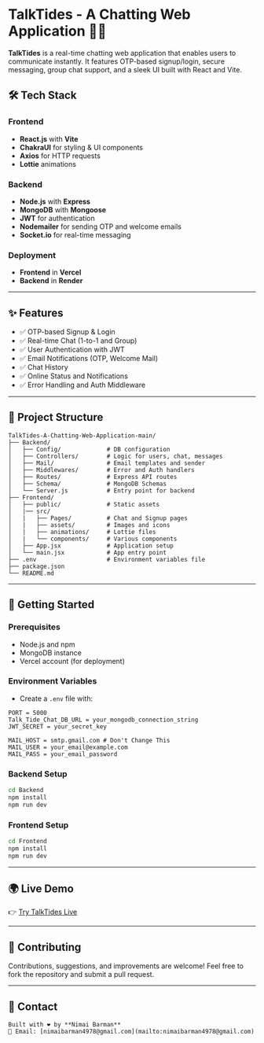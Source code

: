 # TalkTides - A Chatting Web Application 🌊💬

**TalkTides** is a real-time chatting web application that enables users to communicate instantly. It features OTP-based signup/login, secure messaging, group chat support, and a sleek UI built with React and Vite.

## 🛠 Tech Stack

### Frontend
- **React.js** with **Vite**
- **ChakraUI** for styling & UI components
- **Axios** for HTTP requests
- **Lottie** animations

### Backend
- **Node.js** with **Express**
- **MongoDB** with **Mongoose**
- **JWT** for authentication
- **Nodemailer** for sending OTP and welcome emails
- **Socket.io** for real-time messaging

### Deployment
- **Frontend** in **Vercel**
- **Backend** in **Render**

---

## ✨ Features

- ✅ OTP-based Signup & Login
- ✅ Real-time Chat (1-to-1 and Group)
- ✅ User Authentication with JWT
- ✅ Email Notifications (OTP, Welcome Mail)
- ✅ Chat History
- ✅ Online Status and Notifications
- ✅ Error Handling and Auth Middleware

---

## 📁 Project Structure
```
TalkTides-A-Chatting-Web-Application-main/
├── Backend/
│   ├── Config/             # DB configuration
│   ├── Controllers/        # Logic for users, chat, messages
│   ├── Mail/               # Email templates and sender
│   ├── Middlewares/        # Error and Auth handlers
│   ├── Routes/             # Express API routes
│   ├── Schema/             # MongoDB Schemas
│   └── Server.js           # Entry point for backend
├── Frontend/
│   ├── public/             # Static assets
│   |── src/
│   |   ├── Pages/          # Chat and Signup pages
│   |   ├── assets/         # Images and icons
│   |   ├── animations/     # Lottie files
│   |   └── components/     # Various components
│   ├── App.jsx             # Application setup
│   └── main.jsx            # App entry point
├── .env                    # Environment variables file
├── package.json
└── README.md
```
---

## 🚀 Getting Started

### Prerequisites
- Node.js and npm
- MongoDB instance
- Vercel account (for deployment)


### Environment Variables
- Create a `.env` file with:
```
PORT = 5000
Talk_Tide_Chat_DB_URL = your_mongodb_connection_string
JWT_SECRET = your_secret_key

MAIL_HOST = smtp.gmail.com # Don't Change This
MAIL_USER = your_email@example.com
MAIL_PASS = your_email_password
```

### Backend Setup
```bash
cd Backend
npm install
npm run dev
```
### Frontend Setup
```bash
cd Frontend
npm install
npm run dev
```

---
## 🌍 Live Demo

👉 [Try TalkTides Live](https://talktide-nill.vercel.app)

---

## 🤝 Contributing

Contributions, suggestions, and improvements are welcome!
Feel free to fork the repository and submit a pull request.

---

## 📧 Contact
```
Built with ❤️ by **Nimai Barman**
📨 Email: [nimaibarman4978@gmail.com](mailto:nimaibarman4978@gmail.com)

```